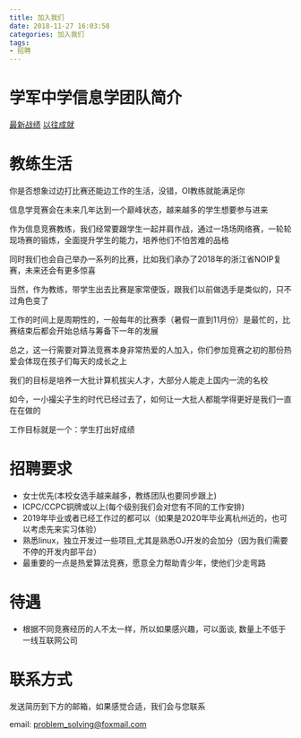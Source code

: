 ```yaml
---
title: 加入我们
date: 2018-11-27 16:03:58
categories: 加入我们
tags:
- 招聘
---
```


# 学军中学信息学团队简介

[最新战绩](https://mp.weixin.qq.com/s?__biz=MzA4NTI5NDE0NA==&mid=2666994521&idx=1&sn=9b3ca2da4b8c65afe2e4fce8e7d2c76f&chksm=84d99676b3ae1f60685db01456e0b89b76f99fabef438bfbfefe151091bd8f64a2f7aaead17f&mpshare=1&scene=1&srcid=1127UFUupcYl71jRXNb9dZ05&pass_ticket=LacnTfviSXFAeTp9YQ89sS0rlMwuhaAC6iTw1s2CBkNHfebEYyXgO6pR6OootF54#rd)
[以往成就](https://mp.weixin.qq.com/s?__biz=MzA4NTI5NDE0NA==&mid=2666993992&idx=1&sn=6d5b4ce308e6258cb9a8a69c2aa24bd5&chksm=84d99467b3ae1d7140cc0f6a6d3f521b29301ee69d12a78afc1c76bc5da3658c272625b476fe&mpshare=1&scene=1&srcid=1127IZyYdwcmn87i0O1QgIce&pass_ticket=LacnTfviSXFAeTp9YQ89sS0rlMwuhaAC6iTw1s2CBkNHfebEYyXgO6pR6OootF54#rd)

# 教练生活
你是否想象过边打比赛还能边工作的生活，没错，OI教练就能满足你

信息学竞赛会在未来几年达到一个巅峰状态，越来越多的学生想要参与进来

作为信息竞赛教练，我们经常要跟学生一起并肩作战，通过一场场网络赛，一轮轮现场赛的锻炼，全面提升学生的能力，培养他们不怕苦难的品格

同时我们也会自己举办一系列的比赛，比如我们承办了2018年的浙江省NOIP复赛，未来还会有更多惊喜

当然，作为教练，带学生出去比赛是家常便饭，跟我们以前做选手是类似的，只不过角色变了

工作的时间上是周期性的，一般每年的比赛季（暑假一直到11月份）是最忙的，比赛结束后都会开始总结与筹备下一年的发展

总之，这一行需要对算法竞赛本身非常热爱的人加入，你们参加竞赛之初的那份热爱会体现在孩子们每天的成长之上

我们的目标是培养一大批计算机拔尖人才，大部分人能走上国内一流的名校

如今，一小撮尖子生的时代已经过去了，如何让一大批人都能学得更好是我们一直在在做的


工作目标就是一个：学生打出好成绩



# 招聘要求

- 女士优先(本校女选手越来越多，教练团队也要同步跟上)
- ICPC/CCPC铜牌或以上(每个级别我们会对您有不同的工作安排)
- 2019年毕业或者已经工作过的都可以（如果是2020年毕业离杭州近的，也可以考虑先来实习体验）
- 熟悉linux，独立开发过一些项目,尤其是熟悉OJ开发的会加分（因为我们需要不停的开发内部平台）
- 最重要的一点是热爱算法竞赛，愿意全力帮助青少年，使他们少走弯路

# 待遇

- 根据不同竞赛经历的人不太一样，所以如果感兴趣，可以面谈, 数量上不低于一线互联网公司


# 联系方式

发送简历到下方的邮箱，如果感觉合适，我们会与您联系

email: problem_solving@foxmail.com


